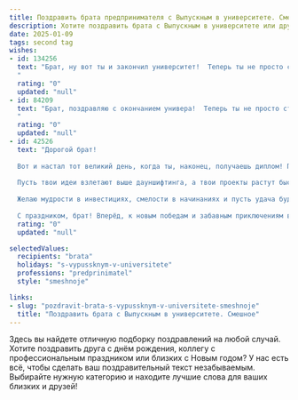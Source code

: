 ```yaml
---
title: Поздравить брата предпринимателя с Выпускным в университете. Смешное
description: Хотите поздравить брата с Выпускным в университете или другим праздником? Наш ИИ создаст незабываемое поздравление, а вы обязательно выделитесь среди других.  
date: 2025-01-09
tags: second tag
wishes:
- id: 134256
  text: "Брат, ну вот ты и закончил университет!  Теперь ты не просто студент, а дипломированный… предприниматель!  Держись, мир бизнеса, тебя ждёт новая звезда – пусть не сгорающая от перегрузок, а стабильно и ярко сияющая золотом!  Поздравляю!  Пусть твоя деловая хватка будет острее, чем твой аппетит после экзаменов, а прибыль – выше, чем твой средний балл (шутка, конечно,  знаю, ты всегда был умницей)!  Успехов тебе, и помни:  главное – не количество денег, а умение их тратить на  крутые штуки! 😉
  "
  rating: "0"
  updated: "null"
- id: 84209
  text: "Брат, поздравляю с окончанием универа!  Теперь ты не просто студент, а дипломированный… предприниматель!  Надеюсь, твоя бизнес-империя будет строиться не на долгах, а на прибыли (хотя,  немного долгов в начале – это как специи в хорошем супе, добавляют остроты).  Желаю тебе море клиентов, океан денег и чтобы конкуренты завидовали тихо, себе под нос!  Пусть твой успех будет таким же головокружительным, как моя зависть к твоим новым возможностям!
  "
  rating: "0"
  updated: "null"
- id: 42526
  text: "Дорогой брат!
  
  Вот и настал тот великий день, когда ты, наконец, получаешь диплом! Поздравляю тебя с выпускным! Теперь ты официально стал дипломированным предпринимателем. Жди, дельцы и бизнесмены, к вам в город летит гений!
  
  Пусть твои идеи взлетают выше дауншифтинга, а твои проекты растут быстрее, чем я рос, когда ты прятал от меня свои игрушки. Надеюсь, ты уже приготовил портфель для своих миллиардов и запомнил: хороший бизнес-план — это не просто мечта, а с точки зрения бюджета — еще и не очень большая мечта!
  
  Желаю мудрости в инвестициях, смелости в начинаниях и пусть удача будет твоим лучшим партнером! А если что-то пойдёт не так, всегда помни: “Только дураки не ошибаются, а умные учатся на своих ошибках… и иногда на чужих!”
  
  С праздником, брат! Вперёд, к новым победам и забавным приключениям в мире бизнеса!"
  rating: "0"
  updated: "null"

selectedValues:
  recipients: "brata"
  holidays: "s-vypussknym-v-universitete"
  professions: "predprinimatel"
  style: "smeshnoje"

links:
- slug: "pozdravit-brata-s-vypussknym-v-universitete-smeshnoje"
  title: "Поздравить брата с Выпускным в университете. Смешное"
---
```


Здесь вы найдете отличную подборку поздравлений на любой случай.
Хотите поздравить друга с днём рождения, коллегу с профессиональным праздником или близких с Новым годом? У нас есть всё, чтобы сделать ваш поздравительный текст незабываемым. Выбирайте нужную категорию и находите лучшие слова для ваших близких и друзей!
